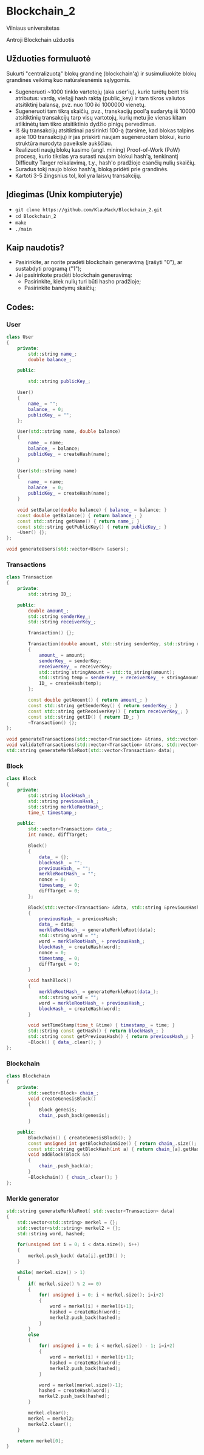 # Blockchain_2

Vilniaus universitetas

Antroji Blockchain užduotis

## Užduoties formuluotė

Sukurti "centralizuotą" blokų grandinę (blockchain'ą) ir susimuliuokite blokų grandinės veikimą kuo natūralesnėmis sąlygomis.

- Sugeneruoti ~1000 tinklo vartotojų (aka user'ių), kurie turėtų bent tris atributus: vardą, viešąjį hash raktą (public_key) ir tam tikros valiutos atsitiktinį balansą, pvz. nuo 100 iki 1000000 vienetų.
- Sugeneruoti tam tikrą skaičių, pvz., transkacijų pool'ą sudarytą iš 10000 atsitiktinių transakcijų tarp visų vartotojų, kurių metu jie vienas kitam atlikinėtų tam tikro atsitiktinio dydžio pinigų pervedimus.
- Iš šių transakcijų atsitiktinai pasirinkti 100-ą (tarsime, kad blokas talpins apie 100 transakcijų) ir jas priskirti naujam sugeneruotam blokui, kurio struktūra nurodyta paveiksle aukščiau.
- Realizuoti naujų blokų kasimo (angl. mining) Proof-of-Work (PoW) procesą, kurio tikslas yra surasti naujam blokui hash'ą, tenkinantį Difficulty Targer reikalavimą, t.y., hash'o pradžioje esančių nulių skaičių.
- Suradus tokį naujo bloko hash'ą, bloką pridėti prie grandinės.
- Kartoti 3-5 žingsnius tol, kol yra laisvų transakcijų.


## Įdiegimas (Unix kompiuteryje)

- `git clone https://github.com/KlauMack/Blockchain_2.git`
- `cd Blockchain_2`
- `make`
- `./main`

## Kaip naudotis?

- Pasirinkite, ar norite pradėti blockchain generavimą (įrašyti "0"), ar sustabdyti programą ("1");
- Jei pasirinkote pradėti blockchain generavimą:
  - Pasirinkite, kiek nulių turi būti hasho pradžioje;
  - Pasirinkite bandymų skaičių;

## Codes:

### User
```c++
class User
{
    private:
        std::string name_;
        double balance_;

    public:

        std::string publicKey_;

    User()
    {
        name_ = "";
        balance_ = 0;
        publicKey_ = "";
    };

    User(std::string name, double balance)
    {
        name_ = name;
        balance_ = balance;
        publicKey_ = createHash(name);
    }

    User(std::string name)
    {
        name_ = name;
        balance_ = 0;
        publicKey_ = createHash(name);
    }

    void setBalance(double balance) { balance_ = balance; }
    const double getBalance() { return balance_; }
    const std::string getName() { return name_; }
    const std::string getPublicKey() { return publicKey_; }
    ~User() {};
};

void generateUsers(std::vector<User> &users);
```

### Transactions
```c++
class Transaction
{
    private:
        std::string ID_;

    public:
        double amount_;
        std::string senderKey_;
        std::string receiverKey_;

        Transaction() {};

        Transaction(double amount, std::string senderKey, std::string receiverKey)
        {
            amount_ = amount;
            senderKey_ = senderKey;
            receiverKey_ = receiverKey;
            std::string stringAmount = std::to_string(amount);
            std::string temp = senderKey_ + receiverKey_ + stringAmount;
            ID_ = createHash(temp);
        };

        const double getAmount() { return amount_; }
        const std::string getSenderKey() { return senderKey_; }
        const std::string getReceiverKey() { return receiverKey_; }
        const std::string getID() { return ID_; }
        ~Transaction() {};
};

void generateTransactions(std::vector<Transaction> &trans, std::vector<User> &users);
void validateTransactions(std::vector<Transaction> &trans, std::vector<User> &users, std::vector<Transaction> &validTrans);
std::string generateMerkleRoot(std::vector<Transaction> data);
```

### Block
```c++
class Block
{
    private:
        std::string blockHash_;
        std::string previousHash_;
        std::string merkleRootHash_;
        time_t timestamp_;

    public:
        std::vector<Transaction> data_;
        int nonce, diffTarget;

        Block()
        {
            data_ = {};
            blockHash_ = "";
            previousHash_ = "";
            merkleRootHash_ = "";
            nonce = 0;
            timestamp_ = 0;
            diffTarget = 0;
        };

        Block(std::vector<Transaction> &data, std::string &previousHash)
        {
            previousHash_ = previousHash;
            data_ = data;
            merkleRootHash_ = generateMerkleRoot(data);
            std::string word = "";
            word = merkleRootHash_ + previousHash_; 
            blockHash_ = createHash(word);
            nonce = 0;
            timestamp_ = 0;
            diffTarget = 0;
        }

        void hashBlock()
        {
            merkleRootHash_ = generateMerkleRoot(data_);
            std::string word = "";
            word = merkleRootHash_ + previousHash_;
            blockHash_ = createHash(word);
        }

        void setTimeStamp(time_t &time) { timestamp_ = time; }
        std::string const getHash() { return blockHash_; }
        std::string const getPreviousHash() { return previousHash_; }
        ~Block() { data_.clear(); }
};
```

### Blockchain
```c++
class Blockchain
{
    private:
        std::vector<Block> chain_;
        void createGenesisBlock()
        {
            Block genesis;
            chain_.push_back(genesis);
        }

    public:
        Blockchain() { createGenesisBlock(); }
        const unsigned int getBlockchainSize() { return chain_.size(); }
        const std::string getBlockHash(int a) { return chain_[a].getHash(); }
        void addBlock(Block &a)
        {
            chain_.push_back(a);
        }
        ~Blockchain() { chain_.clear(); }
};
```
### Merkle generator
```c++
std::string generateMerkleRoot( std::vector<Transaction> data)
{
    std::vector<std::string> merkel = {};
    std::vector<std::string> merkel2 = {};
    std::string word, hashed;

    for(unsigned int i = 0; i < data.size(); i++)
    {
        merkel.push_back( data[i].getID() );
    }

    while( merkel.size() > 1)
    {
        if( merkel.size() % 2 == 0)
        {
            for( unsigned i = 0; i < merkel.size(); i=i+2)
            {
                word = merkel[i] + merkel[i+1];
                hashed = createHash(word);
                merkel2.push_back(hashed);
            }
        }
        else
        {
            for( unsigned i = 0; i < merkel.size() - 1; i=i+2)
            {
                word = merkel[i] + merkel[i+1];
                hashed = createHash(word);
                merkel2.push_back(hashed);
            } 

            word = merkel[merkel.size()-1];
            hashed = createHash(word);
            merkel2.push_back(hashed);
        }

        merkel.clear();
        merkel = merkel2;
        merkel2.clear();
    }

    return merkel[0];
}
```